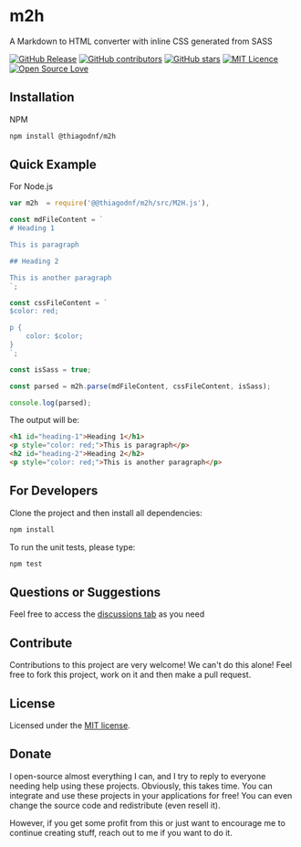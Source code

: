 # m2h

A Markdown to HTML converter with inline CSS generated from SASS

[![GitHub Release](https://img.shields.io/github/release/thiagodnf/m2h.svg)](https://github.com/thiagodnf/m2h/releases/latest)
[![GitHub contributors](https://img.shields.io/github/contributors/thiagodnf/m2h.svg)](https://github.com/thiagodnf/m2h/graphs/contributors)
[![GitHub stars](https://img.shields.io/github/stars/thiagodnf/aco-simulator.svg)](https://github.com/thiagodnf/m2h)
[![MIT Licence](https://badges.frapsoft.com/os/mit/mit.svg?v=103)](https://opensource.org/licenses/mit-license.php)
[![Open Source Love](https://badges.frapsoft.com/os/v1/open-source.svg?v=103)](https://github.com/ellerbrock/open-source-badges/)

## Installation

NPM

```bash
npm install @thiagodnf/m2h
```


## Quick Example

For Node.js

```js
var m2h  = require('@@thiagodnf/m2h/src/M2H.js'),

const mdFileContent = `
# Heading 1

This is paragraph

## Heading 2

This is another paragraph
`;

const cssFileContent = `
$color: red;

p {
    color: $color;
}
`;

const isSass = true;

const parsed = m2h.parse(mdFileContent, cssFileContent, isSass);

console.log(parsed);

```
The output will be:

```html
<h1 id="heading-1">Heading 1</h1>
<p style="color: red;">This is paragraph</p>
<h2 id="heading-2">Heading 2</h2>
<p style="color: red;">This is another paragraph</p>
```
## For Developers

Clone the project and then install all dependencies:

```bash
npm install
```

To run the unit tests, please type:

```bash
npm test
```

## Questions or Suggestions

Feel free to access the <a href="../../discussions">discussions tab</a> as you need

## Contribute

Contributions to this project are very welcome! We can't do this alone! Feel free to fork this project, work on it and then make a pull request.

## License

Licensed under the [MIT license](LICENSE).

## Donate

I open-source almost everything I can, and I try to reply to everyone needing help using these projects. Obviously, this takes time. You can integrate and use these projects in your applications for free! You can even change the source code and redistribute (even resell it).

However, if you get some profit from this or just want to encourage me to continue creating stuff, reach out to me if you want to do it.
